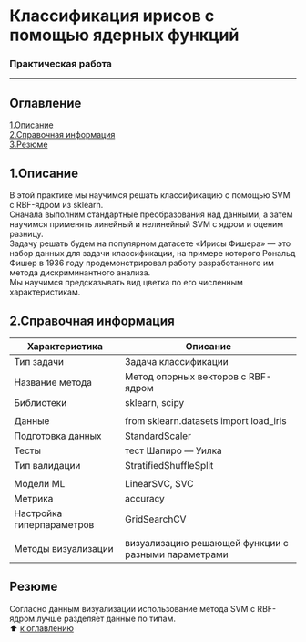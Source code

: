 # Классификация ирисов с помощью ядерных функций
### Практическая работа
---------
## Оглавление
[1.Описание]()   
[2.Справочная информация]()   
[3.Резюме]()

## 1.Описание  
В этой практике мы научимся решать классификацию с помощью SVM c RBF-ядром из sklearn.  
Сначала выполним стандартные преобразования над данными, а затем научимся применять линейный и нелинейный SVM с ядром и оценим разницу.  
Задачу решать будем на популярном датасете «Ирисы Фишера» — это набор данных для задачи классификации, на примере которого Рональд Фишер в 1936 году продемонстрировал работу разработанного им метода дискриминантного анализа.  
Мы научимся предсказывать вид цветка по его численным характеристикам.  

## 2.Справочная информация
|Характеристика| Описание |
|-|-|
| Тип задачи | Задача классификации|
| Название метода | Метод опорных векторов с RBF-ядром|
| Библиотеки | sklearn, scipy |
|<!-- -->|<!-- -->|
| Данные | from sklearn.datasets import load_iris|
| Подготовка данных | StandardScaler|
| Тесты| тест Шапиро — Уилка|
| Тип валидации |StratifiedShuffleSplit|
|<!-- -->|<!-- -->|
| Модели ML |LinearSVC, SVC |
| Метрика |accuracy |
| Настройка гиперпараметров |GridSearchCV |
|<!-- -->|<!-- -->|
| Методы визуализации | визуализацию решающей функции с разными параметрами|

## Резюме
Согласно данным визуализации использование метода SVM с RBF-ядром лучше разделяет данные по типам.  
:arrow_up: [к оглавлению]()
